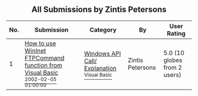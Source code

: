 ﻿<div align="center">

## All Submissions by Zintis Petersons

</div>

No.  | Submission | Category | By   | User Rating
---- | ---------- | -------- | ---- | -----------
1 | [How to use WinInet FTPCommand function from Visual Basic<br /><sup>2002-02-05 01:00:00</sup>](https://github.com/Planet-Source-Code/zintis-petersons-how-to-use-wininet-ftpcommand-function-from-visual-basic__1-38947) | [Windows API Call/ Explanation<br /><sup>Visual Basic</sup>](../ByCategory/windows-api-call-explanation__1-39.md) | Zintis Petersons | 5.0 (10 globes from 2 users)

